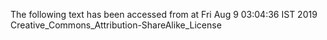 The following text has been accessed from at Fri Aug 9 03:04:36 IST 2019
Creative_Commons_Attribution-ShareAlike_License
